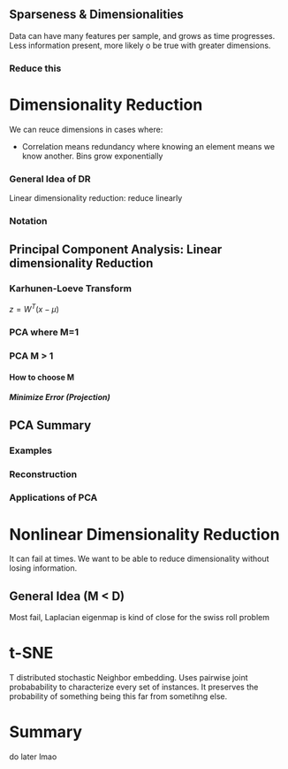 ## Sparseness & Dimensionalities
Data can have many features per sample, and grows as time progresses. Less information present, more likely o be true with greater dimensions. 
### Reduce this

# Dimensionality Reduction
We can reuce dimensions in cases where:
- Correlation means redundancy where knowing an element means we know another. 
Bins grow exponentially

### General Idea of DR
Linear dimensionality reduction: reduce linearly
### Notation

## Principal Component Analysis: Linear dimensionality Reduction

### Karhunen-Loeve Transform
$z=W^T(x-\mu)$ 
### PCA where M=1

### PCA M > 1

#### How to choose M

##### Minimize Error (Projection)

## PCA Summary

### Examples

### Reconstruction

### Applications of PCA

# Nonlinear Dimensionality Reduction

It can fail at times. We want to be able to reduce dimensionality without losing information. 

## General Idea (M < D)

Most fail, Laplacian eigenmap is kind of close for the swiss roll problem

# t-SNE

T distributed stochastic Neighbor embedding. Uses pairwise joint probabability to characterize every set of instances. It preserves the probability of something being this far from sometihng else. 

# Summary

do later lmao
